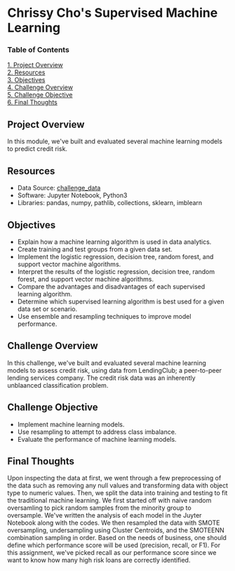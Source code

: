 # Chrissy Cho's Supervised Machine Learning
### Table of Contents
[ 1. Project Overview ](#desc)<br /> 
[ 2. Resources ](#resc)<br /> 
[ 3. Objectives ](#obj)<br /> 
[ 4. Challenge Overview ](#chal)<br /> 
[ 5. Challenge Objective ](#chalsum)<br /> 
[ 6. Final Thoughts ](#find)<br />


<a name="desc"></a>
## Project Overview
In this module, we've built and evaluated several machine learning models to predict credit risk. 

<a name="resc"></a>
## Resources
- Data Source: [challenge_data](https://github.com/chrissycho/Supervised_Machine_Learning/blob/master/Module-17-Challenge-Resources/LoanStats_2019Q1.csv)
- Software: Jupyter Notebook, Python3
- Libraries: pandas, numpy, pathlib, collections, sklearn, imblearn

<a name="obj"></a>
## Objectives
- Explain how a machine learning algorithm is used in data analytics.
- Create training and test groups from a given data set.
- Implement the logistic regression, decision tree, random forest, and support vector machine algorithms.
- Interpret the results of the logistic regression, decision tree, random forest, and support vector machine algorithms.
- Compare the advantages and disadvantages of each supervised learning algorithm.
- Determine which supervised learning algorithm is best used for a given data set or scenario.
- Use ensemble and resampling techniques to improve model performance.
<a name="chal"></a>
## Challenge Overview
In this challenge, we've built and evaluated several machine learning models to assess credit risk, using data from LendingClub; a peer-to-peer lending services company. The credit risk data was an inherently unblaanced classification problem. 

<a name="chalsum"></a>
## Challenge Objective
- Implement machine learning models.
- Use resampling to attempt to address class imbalance.
- Evaluate the performance of machine learning models.


<a name="find"></a>
## Final Thoughts
Upon inspecting the data at first, we went through a few preprocessing of the data such as removing any null values and transforming data with object type to numeric values. Then, we split the data into training and testing to fit the traditional machine learning. We first started off with naive random oversamling to pick random samples from the minority group to oversample. We've written the analysis of each model in the Juyter Notebook along with the codes. We then resampled the data with SMOTE oversampling, undersampling using Cluster Centroids, and the SMOTEENN combination sampling in order. Based on the needs of business, one should define which performance score will be used (precision, recall, or F1). For this assignment, we've picked recall as our performance score since we want to know how many high risk loans are correctly identified. 